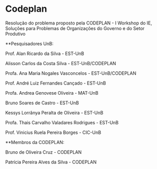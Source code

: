 # Codeplan
Resolução do problema proposto pela CODEPLAN - I Workshop do IE, Soluções para Problemas de Organizações do Governo e do Setor Produtivo

**Pesquisadores UnB:

Prof. Alan Ricardo da Silva - EST-UnB

Alisson Carlos da Costa Silva - EST-UnB/CODEPLAN

Profa. Ana Maria Nogales Vasconcelos - EST-UnB/CODEPLAN

Prof. André Luiz Fernandes Cançado - EST-UnB

Profa. Andrea Genovese Oliveira - MAT-UnB

Bruno Soares de Castro - EST-UnB

Kessys Lorrânya Peralta de Oliveira - EST-UnB

Profa. Thais Carvalho Valadares Rodrigues - EST-UnB

Prof. Vinicius Ruela Pereira Borges - CIC-UnB


**Membros da CODEPLAN:

Bruno de Oliveira Cruz - CODEPLAN

Patrícia Pereira Alves da Silva - CODEPLAN

